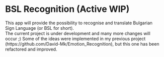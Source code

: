 <h1>BSL Recognition (Active WIP)</h1>
This app will provide the possibility to recognise and translate Bulgarian Sign Language (or BSL for short).<br>
The current project is under development and many more changes will occur ;) Some of the ideas were implemented in my previous project (https://github.com/David-Mk/Emotion_Recognition), but this one has been refactored and improved.
